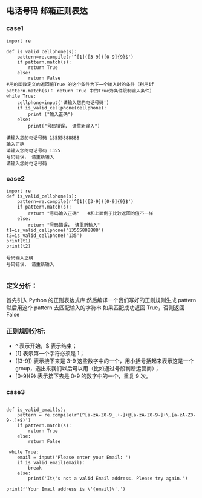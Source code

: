 ## 电话号码 邮箱正则表达
### case1
```
import re    
    
def is_valid_cellphone(s):
    pattern=re.compile(r'^[1]([3-9])[0-9]{9}$')
    if pattern.match(s):
        return True
    else:
        return False        
#用的函数定义的返回值True 的这个条件为下一个输入时的条件（利用if pattern.match(s)： return True 中的True为条件限制输入条件）       
while True:
    cellphone=input('请输入您的电话号码')
    if is_valid_cellphone(cellphone):
        print ("输入正确")
    else:   
        print("号码错误， 请重新输入")                  

请输入您的电话号码 13555888888
输入正确
请输入您的电话号码 1355
号码错误， 请重新输入
请输入您的电话号码

```
### case2
```
import re
def is_valid_cellphone(s):
    pattern=re.compile(r'^[1]([3-9])[0-9]{9}$')
    if pattern.match(s):
        return "号码输入正确"   #和上面例子比较返回的值不一样 
    else:
        return "号码错误， 请重新输入"
t1=is_valid_cellphone('13555888888')    
t2=is_valid_cellphone('135')  
print(t1)
print(t2)

号码输入正确
号码错误， 请重新输入


```

### 定义分析：

首先引入 Python 的正则表达式库
然后编译一个我们写好的正则规则生成 pattern
然后用这个 pattern 去匹配输入的字符串
如果匹配成功返回 True，否则返回 False

### 正则规则分析:

*  ^ 表示开始，$ 表示结束；
* [1] 表示第一个字符必须是 1；
* ([3-9]) 表示接下来是 3-9 这些数字中的一个，用小括号括起来表示这是一个 group，选出来我们以后可以用（比如通过号段判断运营商）；
* [0-9]{9} 表示接下去是 0-9 的数字中的一个，重复 9 次。

### case3
```

def is_valid_email(s):
    pattern = re.compile(r'(^[a-zA-Z0-9_.+-]+@[a-zA-Z0-9-]+\.[a-zA-Z0-9-.]+$)')
    if pattern.match(s):
        return True
    else:
        return False

 while True:
    email = input('Please enter your Email: ')
    if is_valid_email(email):
        break
    else:
        print('It\'s not a valid Email address. Please try again.')
        
print(f'Your Email address is \'{email}\'.')     

```
